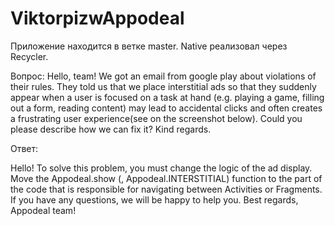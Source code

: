 # ViktorpizwAppodeal
Приложение находится в ветке master. Native реализовал через Recycler. 



Вопрос:
Hello, team!
We got an email from google play about violations of their rules. They told us that we place
interstitial ads so that they suddenly appear when a user is focused on a task at hand (e.g.
playing a game, filling out a form, reading content) may lead to accidental clicks and often
creates a frustrating user experience(see on the screenshot below).
Could you please describe how we can fix it?
Kind regards.




Ответ:

Hello!
To solve this problem, you must change the logic of the ad display.
Move the Appodeal.show (<youractivity>, Appodeal.INTERSTITIAL)
function to the part of the code that is responsible for navigating between Activities or Fragments.
If you have any questions, we will be happy to help you.
Best regards, Appodeal team!
